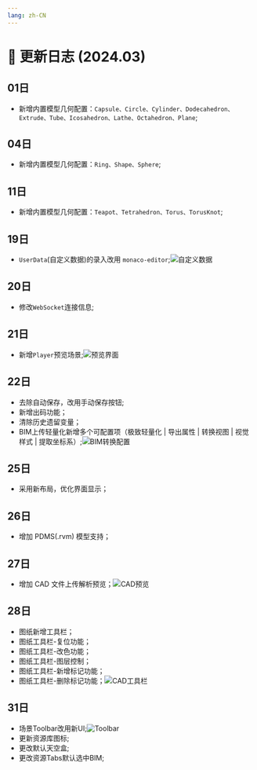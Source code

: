 ```yaml
---
lang: zh-CN
---
```


# :date: 更新日志 (2024.03)

## 01日
* 新增内置模型几何配置：`Capsule、Circle、Cylinder、Dodecahedron、Extrude、Tube、Icosahedron、Lathe、Octahedron、Plane`;

## 04日
* 新增内置模型几何配置：`Ring、Shape、Sphere`;

## 11日
* 新增内置模型几何配置：`Teapot、Tetrahedron、Torus、TorusKnot`;

## 19日
* `UserData`(自定义数据)的录入改用 `monaco-editor`;![自定义数据](/images/2024/03/UserData.png)

## 20日
* 修改`WebSocket`连接信息;

## 21日
* 新增`Player`预览场景;![预览界面](/images/2024/03/PlayerPreview.png)

## 22日
* 去除自动保存，改用手动保存按钮;
* 新增出码功能；
* 清除历史遗留变量；
* BIM上传轻量化新增多个可配置项（极致轻量化 | 导出属性 | 转换视图 | 视觉样式 | 提取坐标系）;![BIM转换配置](/images/2024/03/BIMConversionSetting.png)

## 25日
* 采用新布局，优化界面显示；

## 26日
*  增加 PDMS(.rvm) 模型支持；

## 27日
* 增加 CAD 文件上传解析预览；![CAD预览](/images/2024/03/cad.png)

## 28日
* 图纸新增工具栏；
* 图纸工具栏-复位功能；
* 图纸工具栏-改色功能；
* 图纸工具栏-图层控制；
* 图纸工具栏-新增标记功能；
* 图纸工具栏-删除标记功能；![CAD工具栏](/images/2024/03/cad-toolbar.png)

## 31日
* 场景Toolbar改用新UI;![Toolbar](/images/2024/03/scene-toolbar.png)
* 更新资源库图标;
* 更改默认天空盒;
* 更改资源Tabs默认选中BIM;
